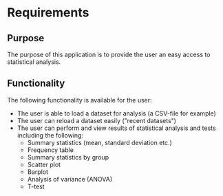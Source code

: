 # Requirements

##  Purpose
 
The purpose of this application is to provide the user an easy access to statistical analysis. 

## Functionality

The following functionality is available for the user:
- The user is able to load a dataset for analysis (a CSV-file for example)
- The user can reload a dataset easily ("recent datasets")
- The user can perform and view results of statistical analysis and tests including the following:
    - Summary statistics (mean, standard deviation etc.)
    - Frequency table
    - Summary statistics by group
    - Scatter plot
    - Barplot
    - Analysis of variance (ANOVA)
    - T-test

